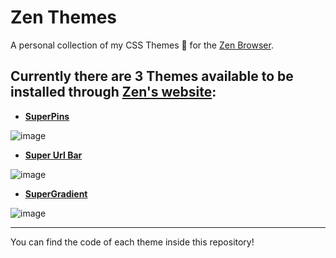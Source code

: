 # Zen Themes

A personal collection of my CSS Themes 🎨 for the [Zen Browser](https://zen-browser.app/).

## Currently there are 3 Themes available to be installed through [Zen's website](https://zen-browser.app/themes):
  - [**SuperPins**](https://zen-browser.app/themes/ad97bb70-0066-4e42-9b5f-173a5e42c6fc)

![image](https://github.com/user-attachments/assets/ca671bae-590a-4ab8-9da5-13dab1369da7)

  - [**Super Url Bar**](https://zen-browser.app/themes/d93e67f8-e5e1-401e-9b82-f9d5bab231e6)

![image](https://github.com/user-attachments/assets/f6a88964-98b3-460b-8fe9-bee5775b73ec)

  - [**SuperGradient**](https://zen-browser.app/themes/af7ee14f-e9d4-4806-8438-c59b02b77715)

![image](https://github.com/user-attachments/assets/c2af95f3-d15f-45bc-bbe6-c78316101422)

---

You can find the code of each theme inside this repository!

